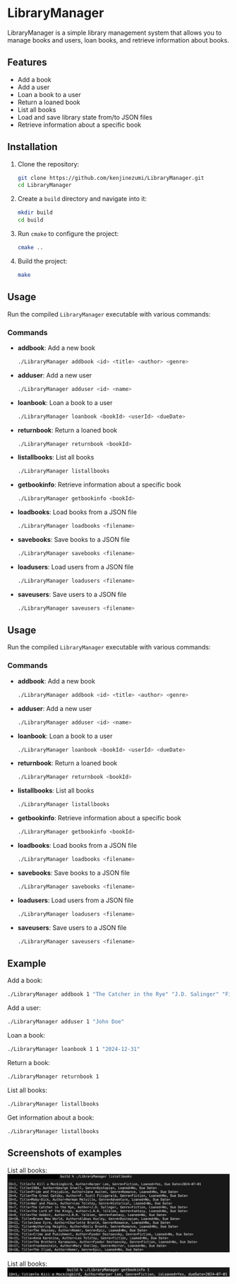 # LibraryManager

LibraryManager is a simple library management system that allows you to manage books and users, loan books, and retrieve information about books.

## Features

- Add a book
- Add a user
- Loan a book to a user
- Return a loaned book
- List all books
- Load and save library state from/to JSON files
- Retrieve information about a specific book

## Installation

1. Clone the repository:
    ```sh
    git clone https://github.com/kenjinezumi/LibraryManager.git
    cd LibraryManager
    ```

2. Create a `build` directory and navigate into it:
    ```sh
    mkdir build
    cd build
    ```

3. Run `cmake` to configure the project:
    ```sh
    cmake ..
    ```

4. Build the project:
    ```sh
    make
    ```

## Usage

Run the compiled `LibraryManager` executable with various commands:

### Commands

- **addbook**: Add a new book
    ```sh
    ./LibraryManager addbook <id> <title> <author> <genre>
    ```

- **adduser**: Add a new user
    ```sh
    ./LibraryManager adduser <id> <name>
    ```

- **loanbook**: Loan a book to a user
    ```sh
    ./LibraryManager loanbook <bookId> <userId> <dueDate>
    ```

- **returnbook**: Return a loaned book
    ```sh
    ./LibraryManager returnbook <bookId>
    ```

- **listallbooks**: List all books
    ```sh
    ./LibraryManager listallbooks
    ```

- **getbookinfo**: Retrieve information about a specific book
    ```sh
    ./LibraryManager getbookinfo <bookId>
    ```

- **loadbooks**: Load books from a JSON file
    ```sh
    ./LibraryManager loadbooks <filename>
    ```

- **savebooks**: Save books to a JSON file
    ```sh
    ./LibraryManager savebooks <filename>
    ```

- **loadusers**: Load users from a JSON file
    ```sh
    ./LibraryManager loadusers <filename>
    ```

- **saveusers**: Save users to a JSON file
    ```sh
    ./LibraryManager saveusers <filename>
    ```

## Usage

Run the compiled `LibraryManager` executable with various commands:

### Commands

- **addbook**: Add a new book
    ```sh
    ./LibraryManager addbook <id> <title> <author> <genre>
    ```

- **adduser**: Add a new user
    ```sh
    ./LibraryManager adduser <id> <name>
    ```

- **loanbook**: Loan a book to a user
    ```sh
    ./LibraryManager loanbook <bookId> <userId> <dueDate>
    ```

- **returnbook**: Return a loaned book
    ```sh
    ./LibraryManager returnbook <bookId>
    ```

- **listallbooks**: List all books
    ```sh
    ./LibraryManager listallbooks
    ```

- **getbookinfo**: Retrieve information about a specific book
    ```sh
    ./LibraryManager getbookinfo <bookId>
    ```

- **loadbooks**: Load books from a JSON file
    ```sh
    ./LibraryManager loadbooks <filename>
    ```

- **savebooks**: Save books to a JSON file
    ```sh
    ./LibraryManager savebooks <filename>
    ```

- **loadusers**: Load users from a JSON file
    ```sh
    ./LibraryManager loadusers <filename>
    ```

- **saveusers**: Save users to a JSON file
    ```sh
    ./LibraryManager saveusers <filename>
    ```

## Example

Add a book:
```sh
./LibraryManager addbook 1 "The Catcher in the Rye" "J.D. Salinger" "Fiction"
```

Add a user:
```sh
./LibraryManager adduser 1 "John Doe"
```

Loan a book:
```sh
./LibraryManager loanbook 1 1 "2024-12-31"
```

Return a book: 
```sh
./LibraryManager returnbook 1
```
List all books: 
```sh
./LibraryManager listallbooks
```

Get information about a book:
```
./LibraryManager listallbooks

```

## Screenshots of examples

List all books: 
![List all books](images_examples/listallbooks.png "List all books")

List all books: 
![Get book info](images_examples/getinfobook.png "Get book info")